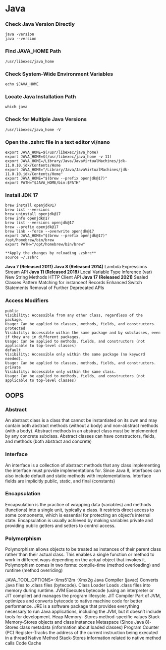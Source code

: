 # Java

### Check Java Version Directly

    java -version
    java --version

### Find JAVA_HOME Path

    /usr/libexec/java_home

### Check System-Wide Environment Variables

    echo $JAVA_HOME

### Locate Java Installation Path

    which java

### Check for Multiple Java Versions

    /usr/libexec/java_home -V

### Open the .zshrc file in a text editor vi/nano

    export JAVA_HOME=$(/usr/libexec/java_home)
    export JAVA_HOME=$(/usr/libexec/java_home -v 11)
    export JAVA_HOME=/Library/Java/JavaVirtualMachines/jdk-11.0.10.jdk/Contents/Home
    export JAVA_HOME="/Library/Java/JavaVirtualMachines/jdk-11.0.10.jdk/Contents/Home"
    export JAVA_HOME="$(brew --prefix openjdk@17)"
    export PATH="$JAVA_HOME/bin:$PATH"

### Install JDK 17

    brew install openjdk@17
    brew list --versions
    brew uninstall openjdk@17
    brew info openjdk@17
    brew list --versions openjdk@17
    brew --prefix openjdk@17
    brew link --force --overwrite openjdk@17
    export JAVA_HOME="$(brew --prefix openjdk@17)"
    /opt/homebrew/bin/brew
    export PATH="/opt/homebrew/bin/brew"

    **Apply the changes by reloading .zshrc**
    source ~/.zshrc

**Java 7 (Released 2011)**
**Java 8 (Released 2014)**
Lambda Expressions
Stream API
**Java 11 (Released 2018)**
Local Variable Type Inference (var)
New String Methods
HTTP Client API
**Java 17 (Released 2021)**
Sealed Classes
Pattern Matching for instanceof
Records
Enhanced Switch Statements
Removal of Further Deprecated APIs

### Access Modifiers

    public
    Visibility: Accessible from any other class, regardless of the package.
    Usage: Can be applied to classes, methods, fields, and constructors.
    protected
    Visibility: Accessible within the same package and by subclasses, even if they are in different packages.
    Usage: Can be applied to methods, fields, and constructors (not applicable to top-level classes)
    default
    Visibility: Accessible only within the same package (no keyword needed).
    Usage: Can be applied to classes, methods, fields, and constructors. 
    private
    Visibility: Accessible only within the same class.
    Usage: Can be applied to methods, fields, and constructors (not applicable to top-level classes)

## OOPS

### Abstract

An abstract class is a class that cannot be instantiated on its own and may contain both abstract methods (without a
body) and non-abstract methods (with a body).
Abstract methods in an abstract class must be implemented by any concrete subclass.
Abstract classes can have constructors, fields, and methods (both abstract and concrete)

### Interface

An interface is a collection of abstract methods that any class implementing the interface must provide implementations
for.
Since Java 8, interfaces can also include default and static methods with implementations.
Interface fields are implicitly public, static, and final (constants)

### Encapsulation

Encapsulation is the practice of wrapping data (variables) and methods (functions) into a single unit, typically a
class.
It restricts direct access to some components, which is essential for protecting an object’s internal state.
Encapsulation is usually achieved by making variables private and providing public getters and setters to control
access.

### Polymorphism

Polymorphism allows objects to be treated as instances of their parent class rather than their actual class.
This enables a single function or method to work in different ways depending on the actual object that invokes it.
Polymorphism comes in two forms: compile-time (method overloading) and runtime (method overriding)

JAVA_TOOL_OPTIONS=-Xms512m -Xmx2g
Java Compiler (javac)    Converts .java files to .class files (bytecode).
Class Loader Loads .class files into memory during runtime.
JVM Executes bytecode (using an interpreter or JIT compiler) and manages the program lifecycle.
JIT Compiler Part of JVM, optimizes and converts bytecode to native machine code for better performance.
JRE is a software package that provides everything necessary to run Java applications, including the JVM, but it doesn’t
include tools for development.
Heap Memory- Stores method-specific values
Stack Memory-Stores objects and class instances
Metaspace (Since Java 8)-Stores class metadata (information about loaded classes)
Program Counter (PC) Register-Tracks the address of the current instruction being executed in a thread
Native Method Stack-Stores information related to native method calls
Code Cache


